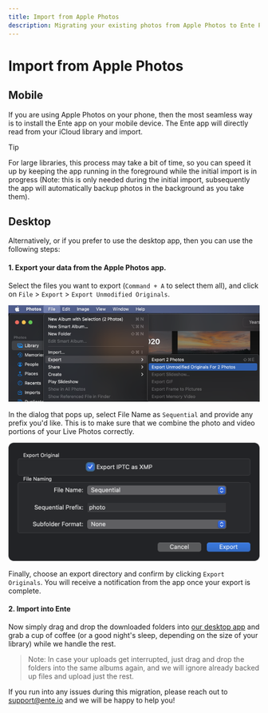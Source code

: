 ```yaml
---
title: Import from Apple Photos
description: Migrating your existing photos from Apple Photos to Ente Photos
---
```


# Import from Apple Photos

## Mobile

If you are using Apple Photos on your phone, then the most seamless way is to
install the Ente app on your mobile device. The Ente app will directly read from
your iCloud library and import.

> [!TIP]
>
> For large libraries, this process may take a bit of time, so you can speed it
> up by keeping the app running in the foreground while the initial import is in
> progress (Note: this is only needed during the initial import, subsequently
> the app will automatically backup photos in the background as you take them).

## Desktop

Alternatively, or if you prefer to use the desktop app, then you can use the
following steps:

#### 1. Export your data from the Apple Photos app.

Select the files you want to export (`Command + A` to select them all), and
click on `File` > `Export` > `Export Unmodified Originals`.

![Apple Photos - Export](export.png)

In the dialog that pops up, select File Name as `Sequential` and provide any
prefix you'd like. This is to make sure that we combine the photo and video
portions of your Live Photos correctly.

![Apple Photos - Sequential file names](sequential.png)

Finally, choose an export directory and confirm by clicking `Export Originals`.
You will receive a notification from the app once your export is complete.

#### 2. Import into Ente

Now simply drag and drop the downloaded folders into
[our desktop app](https://ente.io/download/desktop) and grab a cup of coffee (or
a good night's sleep, depending on the size of your library) while we handle the
rest.

> Note: In case your uploads get interrupted, just drag and drop the folders
> into the same albums again, and we will ignore already backed up files and
> upload just the rest.

If you run into any issues during this migration, please reach out to
[support@ente.io](mailto:support@ente.io) and we will be happy to help you!
